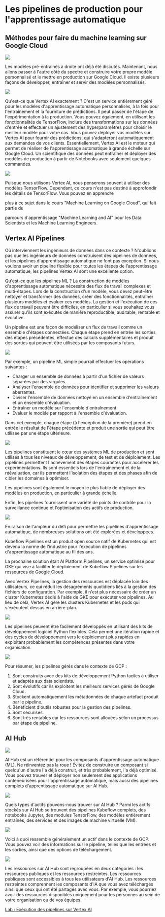 ﻿# Les pipelines de production pour l'apprentissage automatique

## Méthodes pour faire du machine learning sur Google Cloud

![](Aspose.Words.72c13ac8-4bdc-4073-815d-b8fc286c2804.001.png)

Les modèles pré-entrainés à droite ont déjà été discutés. Maintenant, nous allons passer à l'autre côté du spectre et construire votre propre modèle personnalisé et le mettre en production sur Google Cloud. Il existe plusieurs façons de développer, entraîner et servir des modèles personnalisés.

![](Aspose.Words.72c13ac8-4bdc-4073-815d-b8fc286c2804.002.png)

Qu'est-ce que Vertex AI exactement ? C'est un service entièrement géré pour les modèles d'apprentissage automatique personnalisés, à la fois pour l'entraînement et la fourniture de prédictions. Il peut passer de l'étape de l'expérimentation à la production. Vous pouvez également, en utilisant les fonctionnalités de TensorFlow, inclure des transformations sur les données d'entrée et effectuer un ajustement des hyperparamètres pour choisir le meilleur modèle pour votre cas. Vous pouvez déployer vos modèles sur Vertex AI pour fournir des prédictions, qui s'adapteront automatiquement aux demandes de vos clients. Essentiellement, Vertex AI est le moteur qui permet de réaliser de l'apprentissage automatique à grande échelle sur Google Cloud. Un scientifique des données peut entraîner et déployer des modèles de production à partir de Notebooks avec seulement quelques commandes.

![](Aspose.Words.72c13ac8-4bdc-4073-815d-b8fc286c2804.003.png)

Puisque nous utilisons Vertex AI, nous penserons souvent à utiliser des modèles TensorFlow. Cependant, ce cours n'est pas destiné à approfondir les détails de TensorFlow. Vous pouvez en apprendre

plus à ce sujet dans le cours "Machine Learning on Google Cloud", qui fait partie du

parcours d'apprentissage "Machine Learning and AI" pour les Data Scientists et les Machine Learning Engineers.

## Vertex AI Pipelines

Où interviennent les ingénieurs de données dans ce contexte ? N'oublions pas que les ingénieurs de données construisent des pipelines de données, et les pipelines d'apprentissage automatique ne font pas exception. Si nous voulons avoir un pipeline flexible pour toutes les étapes de l'apprentissage automatique, les pipelines Vertex AI sont une excellente option.

Qu'est-ce que les pipelines ML ? La construction de modèles d'apprentissage automatique nécessite des flux de travail complexes et multi-étapes. Lors de la construction d'un modèle, vous devez peut-être nettoyer et transformer des données, créer des fonctionnalités, entraîner plusieurs modèles et évaluer ces modèles. La gestion et l'exécution de ces flux de travail peuvent être difficiles, en particulier si vous souhaitez vous assurer qu'ils sont exécutés de manière reproductible, auditable, rentable et évolutive.

Un pipeline est une façon de modéliser un flux de travail comme un ensemble d'étapes connectées. Chaque étape prend en entrée les sorties des étapes précédentes, effectue des calculs supplémentaires et produit des sorties qui peuvent être utilisées par les composants futurs.

![](Aspose.Words.72c13ac8-4bdc-4073-815d-b8fc286c2804.004.png)

Par exemple, un pipeline ML simple pourrait effectuer les opérations suivantes :

- Charger un ensemble de données à partir d'un fichier de valeurs séparées par des virgules.
- Analyser l'ensemble de données pour identifier et supprimer les valeurs aberrantes.
- Diviser l'ensemble de données nettoyé en un ensemble d'entraînement et un ensemble d'évaluation.
- Entraîner un modèle sur l'ensemble d'entraînement.
- Évaluer le modèle par rapport à l'ensemble d'évaluation.

Dans cet exemple, chaque étape (à l'exception de la première) prend en entrée le résultat de l'étape précédente et produit une sortie qui peut être utilisée par une étape ultérieure.

![](Aspose.Words.72c13ac8-4bdc-4073-815d-b8fc286c2804.005.png)

Les pipelines constituent le cœur des systèmes ML de production et sont utilisés à tous les niveaux de développement, de test et de déploiement. Les pipelines permettent l'achèvement des étapes courantes pour accélérer les expérimentations. Ils sont essentiels lors de l'entraînement et de la réévaluation, car ils permettent l'isolation des étapes et des phases afin de cibler les domaines à optimiser.

Les pipelines sont également le moyen le plus fiable de déployer des modèles en production, en particulier à grande échelle.

Enfin, les pipelines fournissent une variété de points de contrôle pour la surveillance continue et l'optimisation des actifs de production.

![](Aspose.Words.72c13ac8-4bdc-4073-815d-b8fc286c2804.006.png)

En raison de l'ampleur du défi pour permettre les pipelines d'apprentissage automatique, de nombreuses solutions ont été explorées et développées.

Kubeflow Pipelines est un produit open source natif de Kubernetes qui est devenu la norme de l'industrie pour l'exécution de pipelines d'apprentissage automatique au fil des ans.

La prochaine solution était AI Platform Pipelines, un service optimisé pour GKE qui vise à faciliter le déploiement de Kubeflow Pipelines sur les ressources de Google Cloud.

Avec Vertex Pipelines, la gestion des ressources est déplacée loin des utilisateurs, ce qui réduit les désagréments quotidiens liés à la gestion des fichiers de configuration. Par exemple, il n'est plus nécessaire de créer un cluster Kubernetes dédié à l'aide de GKE pour exécuter vos pipelines. Au lieu de cela, Vertex AI gère les clusters Kubernetes et les pods qui s'exécutent dessus en arrière-plan.

![](Aspose.Words.72c13ac8-4bdc-4073-815d-b8fc286c2804.007.png)

Les pipelines peuvent être facilement développés en utilisant des kits de développement logiciel Python flexibles. Cela permet une itération rapide et des cycles de développement vers le déploiement plus rapides en exploitant probablement les compétences présentes dans votre organisation.

![](Aspose.Words.72c13ac8-4bdc-4073-815d-b8fc286c2804.008.png)

Pour résumer, les pipelines gérés dans le contexte de GCP :

1. Sont construits avec des kits de développement Python faciles à utiliser et adaptés aux data scientists.
1. Sont évolutifs car ils exploitent les meilleurs services gérés de Google Cloud.
1. Stockent automatiquement les métadonnées de chaque artefact produit par le pipeline.
1. Bénéficient d'outils robustes pour la gestion des pipelines.
1. Sont sécurisés.
1. Sont très rentables car les ressources sont allouées selon un processus par étape de pipeline.

## AI Hub

![](Aspose.Words.72c13ac8-4bdc-4073-815d-b8fc286c2804.009.png)

AI Hub est un référentiel pour les composants d'apprentissage automatique (ML). Ne réinventez pas la roue ! Évitez de construire un composant si quelqu'un d'autre l'a déjà construit, et très probablement, l'a déjà optimisé. Vous pouvez trouver et déployer non seulement des applications conteneurisées pour l'apprentissage automatique, mais aussi des pipelines complets d'apprentissage automatique sur AI Hub.

![](Aspose.Words.72c13ac8-4bdc-4073-815d-b8fc286c2804.010.png)

Quels types d'actifs pouvons-nous trouver sur AI Hub ? Parmi les actifs stockés sur AI Hub se trouvent des pipelines Kubeflow complets, des notebooks Jupyter, des modules TensorFlow, des modèles entièrement entraînés, des services et des images de machine virtuelle (VM).

![](Aspose.Words.72c13ac8-4bdc-4073-815d-b8fc286c2804.011.png)

Voici à quoi ressemble généralement un actif dans le contexte de GCP. Vous pouvez voir des informations sur le pipeline, telles que les entrées et les sorties, ainsi que des options de téléchargement.

![](Aspose.Words.72c13ac8-4bdc-4073-815d-b8fc286c2804.012.png)

Les ressources sur AI Hub sont regroupées en deux catégories : les ressources publiques et les ressources restreintes. Les ressources publiques sont accessibles à tous les utilisateurs d'AI Hub. Les ressources restreintes comprennent les composants d'IA que vous avez téléchargés ainsi que ceux qui ont été partagés avec vous. Par exemple, vous pourriez avoir des ressources disponibles uniquement pour les personnes au sein de votre organisation ou de vos équipes.

[Lab : Exécution des pipelines sur Vertex AI](https://www.cloudskillsboost.google/course_sessions/3856018/labs/367839)

